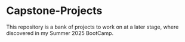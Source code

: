 # Capstone-Projects
This repository is a bank of projects to work on at a later stage, where discovered in my Summer 2025 BootCamp.
